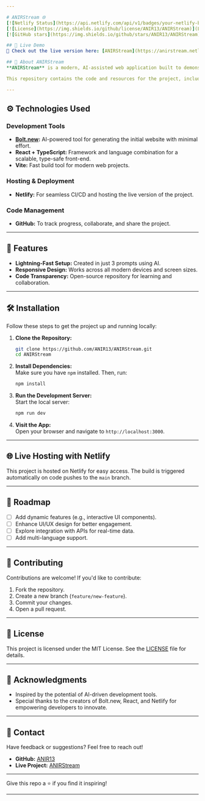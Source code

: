 ```yaml
---

# ANIRStream 🌐  
[![Netlify Status](https://api.netlify.com/api/v1/badges/your-netlify-badge/status)](https://anirstream.netlify.app/)  
[![License](https://img.shields.io/github/license/ANIR13/ANIRStream)](LICENSE)  
[![GitHub stars](https://img.shields.io/github/stars/ANIR13/ANIRStream)](https://github.com/ANIR13/ANIRStream/stargazers)

## 🚀 Live Demo  
🌟 Check out the live version here: [ANIRStream](https://anirstream.netlify.app/)  

## 📖 About ANIRStream  
**ANIRStream** is a modern, AI-assisted web application built to demonstrate the power of combining cutting-edge development tools with creativity. Developed in just a few hours using AI and free development resources, ANIRStream is a testament to how accessible web development has become.  

This repository contains the code and resources for the project, including the front-end codebase and deployment setup.

---
```


## ⚙️ Technologies Used  

### **Development Tools**  
- **[Bolt.new](https://bolt.new/):** AI-powered tool for generating the initial website with minimal effort.  
- **React + TypeScript:** Framework and language combination for a scalable, type-safe front-end.  
- **Vite:** Fast build tool for modern web projects.  

### **Hosting & Deployment**  
- **Netlify:** For seamless CI/CD and hosting the live version of the project.  

### **Code Management**  
- **GitHub:** To track progress, collaborate, and share the project.  

---

## 🎯 Features  

- **Lightning-Fast Setup:** Created in just 3 prompts using AI.  
- **Responsive Design:** Works across all modern devices and screen sizes.  
- **Code Transparency:** Open-source repository for learning and collaboration.  

---

## 🛠️ Installation  

Follow these steps to get the project up and running locally:  

1. **Clone the Repository:**  
   ```bash
   git clone https://github.com/ANIR13/ANIRStream.git
   cd ANIRStream
   ```  

2. **Install Dependencies:**  
   Make sure you have `npm` installed. Then, run:  
   ```bash
   npm install
   ```  

3. **Run the Development Server:**  
   Start the local server:  
   ```bash
   npm run dev
   ```  

4. **Visit the App:**  
   Open your browser and navigate to `http://localhost:3000`.  

---

## 🌐 Live Hosting with Netlify  

This project is hosted on Netlify for easy access. The build is triggered automatically on code pushes to the `main` branch.  

---

## 📌 Roadmap  

- [ ] Add dynamic features (e.g., interactive UI components).  
- [ ] Enhance UI/UX design for better engagement.  
- [ ] Explore integration with APIs for real-time data.  
- [ ] Add multi-language support.  

---

## 🤝 Contributing  

Contributions are welcome! If you'd like to contribute:  
1. Fork the repository.  
2. Create a new branch (`feature/new-feature`).  
3. Commit your changes.  
4. Open a pull request.  

---

## 📜 License  

This project is licensed under the MIT License. See the [LICENSE](LICENSE) file for details.  

---

## 🌟 Acknowledgments  

- Inspired by the potential of AI-driven development tools.  
- Special thanks to the creators of Bolt.new, React, and Netlify for empowering developers to innovate.  

---

## 📧 Contact  

Have feedback or suggestions? Feel free to reach out!  
- **GitHub:** [ANIR13](https://github.com/ANIR13)  
- **Live Project:** [ANIRStream](https://anirstream.netlify.app/)  

---

Give this repo a ⭐ if you find it inspiring!  

---
